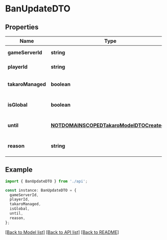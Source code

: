 # BanUpdateDTO

## Properties

| Name              | Type                                                                                    | Description | Notes                             |
| ----------------- | --------------------------------------------------------------------------------------- | ----------- | --------------------------------- |
| **gameServerId**  | **string**                                                                              |             | [default to undefined]            |
| **playerId**      | **string**                                                                              |             | [default to undefined]            |
| **takaroManaged** | **boolean**                                                                             |             | [optional] [default to undefined] |
| **isGlobal**      | **boolean**                                                                             |             | [optional] [default to undefined] |
| **until**         | [**NOTDOMAINSCOPEDTakaroModelDTOCreatedAt**](NOTDOMAINSCOPEDTakaroModelDTOCreatedAt.md) |             | [optional] [default to undefined] |
| **reason**        | **string**                                                                              |             | [optional] [default to undefined] |

## Example

```typescript
import { BanUpdateDTO } from './api';

const instance: BanUpdateDTO = {
  gameServerId,
  playerId,
  takaroManaged,
  isGlobal,
  until,
  reason,
};
```

[[Back to Model list]](../README.md#documentation-for-models) [[Back to API list]](../README.md#documentation-for-api-endpoints) [[Back to README]](../README.md)
